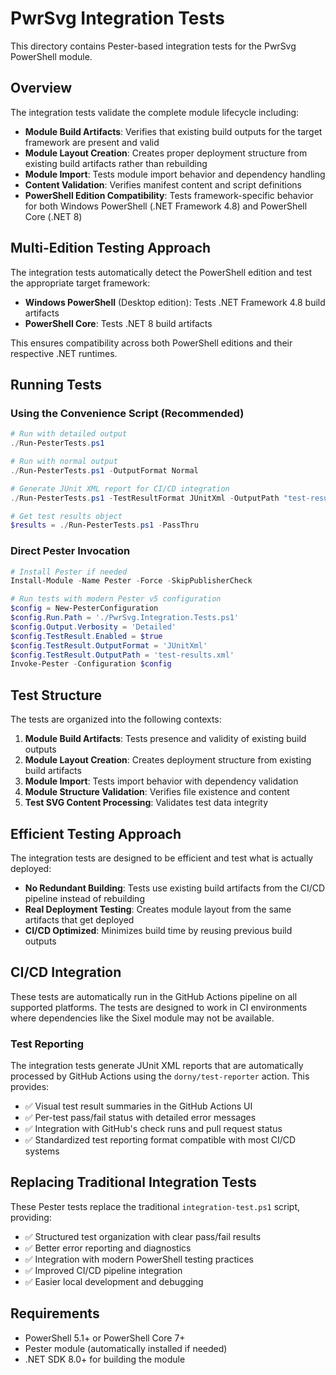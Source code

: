 # PwrSvg Integration Tests

This directory contains Pester-based integration tests for the PwrSvg PowerShell module.

## Overview

The integration tests validate the complete module lifecycle including:

- **Module Build Artifacts**: Verifies that existing build outputs for the target framework are present and valid
- **Module Layout Creation**: Creates proper deployment structure from existing build artifacts rather than rebuilding
- **Module Import**: Tests module import behavior and dependency handling  
- **Content Validation**: Verifies manifest content and script definitions
- **PowerShell Edition Compatibility**: Tests framework-specific behavior for both Windows PowerShell (.NET Framework 4.8) and PowerShell Core (.NET 8)

## Multi-Edition Testing Approach

The integration tests automatically detect the PowerShell edition and test the appropriate target framework:

- **Windows PowerShell** (Desktop edition): Tests .NET Framework 4.8 build artifacts
- **PowerShell Core**: Tests .NET 8 build artifacts

This ensures compatibility across both PowerShell editions and their respective .NET runtimes.

## Running Tests

### Using the Convenience Script (Recommended)

```powershell
# Run with detailed output
./Run-PesterTests.ps1

# Run with normal output
./Run-PesterTests.ps1 -OutputFormat Normal

# Generate JUnit XML report for CI/CD integration
./Run-PesterTests.ps1 -TestResultFormat JUnitXml -OutputPath "test-results.xml"

# Get test results object
$results = ./Run-PesterTests.ps1 -PassThru
```

### Direct Pester Invocation

```powershell
# Install Pester if needed
Install-Module -Name Pester -Force -SkipPublisherCheck

# Run tests with modern Pester v5 configuration
$config = New-PesterConfiguration
$config.Run.Path = './PwrSvg.Integration.Tests.ps1'
$config.Output.Verbosity = 'Detailed'
$config.TestResult.Enabled = $true
$config.TestResult.OutputFormat = 'JUnitXml'
$config.TestResult.OutputPath = 'test-results.xml'
Invoke-Pester -Configuration $config
```

## Test Structure

The tests are organized into the following contexts:

1. **Module Build Artifacts**: Tests presence and validity of existing build outputs
2. **Module Layout Creation**: Creates deployment structure from existing build artifacts
3. **Module Import**: Tests import behavior with dependency validation
4. **Module Structure Validation**: Verifies file existence and content
5. **Test SVG Content Processing**: Validates test data integrity

## Efficient Testing Approach

The integration tests are designed to be efficient and test what is actually deployed:

- **No Redundant Building**: Tests use existing build artifacts from the CI/CD pipeline instead of rebuilding
- **Real Deployment Testing**: Creates module layout from the same artifacts that get deployed
- **CI/CD Optimized**: Minimizes build time by reusing previous build outputs

## CI/CD Integration

These tests are automatically run in the GitHub Actions pipeline on all supported platforms. The tests are designed to work in CI environments where dependencies like the Sixel module may not be available.

### Test Reporting

The integration tests generate JUnit XML reports that are automatically processed by GitHub Actions using the `dorny/test-reporter` action. This provides:

- ✅ Visual test result summaries in the GitHub Actions UI
- ✅ Per-test pass/fail status with detailed error messages
- ✅ Integration with GitHub's check runs and pull request status
- ✅ Standardized test reporting format compatible with most CI/CD systems

## Replacing Traditional Integration Tests

These Pester tests replace the traditional `integration-test.ps1` script, providing:

- ✅ Structured test organization with clear pass/fail results
- ✅ Better error reporting and diagnostics
- ✅ Integration with modern PowerShell testing practices
- ✅ Improved CI/CD pipeline integration
- ✅ Easier local development and debugging

## Requirements

- PowerShell 5.1+ or PowerShell Core 7+
- Pester module (automatically installed if needed)
- .NET SDK 8.0+ for building the module